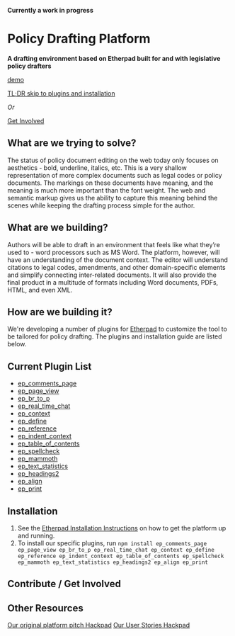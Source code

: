 **Currently a work in progress**

# Policy Drafting Platform
**A drafting environment based on Etherpad built for and with legislative policy drafters**

[demo](http://drafting-demo.opengovfoundation.org)

[TL;DR skip to plugins and installation]()

*Or*

[Get Involved]()

## What are we trying to solve?

The status of policy document editing on the web today only focuses on aesthetics - bold, underline, italics, etc.  This is a very shallow representation of more complex documents such as legal codes or policy documents.  The markings on these documents have meaning, and the meaning is much more important than the font weight.  The web and semantic markup gives us the ability to capture this meaning behind the scenes while keeping the drafting process simple for the author.

## What are we building?

Authors will be able to draft in an environment that feels like what they’re used to - word processors such as MS Word.  The platform, however, will have an understanding of the document context.  The editor will understand citations to legal codes, amendments, and other domain-specific elements and simplify connecting inter-related documents.  It will also provide the final product in a multitude of formats including Word documents, PDFs, HTML, and even XML.

## How are we building it?

We're developing a number of plugins for [Etherpad](https://github.com/ether/etherpad-lite) to customize the tool to be tailored for policy drafting.  The plugins and installation guide are listed below.

## Current Plugin List

* [ep_comments_page](https://github.com/JohnMcLear/ep_comments)
* [ep_page_view](https://github.com/ether/ep_page_view)
* [ep_br_to_p](https://github.com/codingisacopingstrategy/ep_br_to_p)
* [ep_real_time_chat](https://github.com/JohnMcLear/ep_real_time_chat)
* [ep_context](https://github.com/JohnMcLear/ep_context)
* [ep_define](https://github.com/JohnMcLear/ep_define)
* [ep_reference](https://github.com/JohnMcLear/ep_reference)
* [ep_indent_context](https://github.com/JohnMcLear/ep_indent_context)
* [ep_table_of_contents]('https://github.com/JohnMcLear/ep_table_of_contents)
* [ep_spellcheck](https://github.com/johnmclear/ep_spellcheck)
* [ep_mammoth](https://github.com/JohnMcLear/ep_mammoth)
* [ep_text_statistics](https://github.com/JohnMcLear/ep_text_statistics)
* [ep_headings2](https://github.com/johnmclear/ep_headings2)
* [ep_align](https://github.com/johnmclear/ep_align)
* [ep_print](https://github.com/JohnMcLear/ep_print)


## Installation

1. See the [Etherpad Installation Instructions](https://github.com/ether/etherpad-lite#installation) on how to get the platform up and running.
1. To install our specific plugins, run
  `npm install ep_comments_page ep_page_view ep_br_to_p ep_real_time_chat ep_context ep_define ep_reference ep_indent_context ep_table_of_contents ep_spellcheck ep_mammoth ep_text_statistics ep_headings2 ep_align ep_print`




## Contribute / Get Involved




## Other Resources

[Our original platform pitch Hackpad](https://hackpad.com/Drafting-Platform-Elevator-Pitch-ZM6PnXffVjJ)
[Our User Stories Hackpad](https://hackpad.com/Drafting-Platform-User-Stories-dJsawc36A9t)
